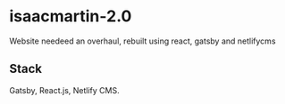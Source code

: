 # isaacmartin-2.0

Website needeed an overhaul, rebuilt using react, gatsby and netlifycms

## Stack

Gatsby, React.js, Netlify CMS.
